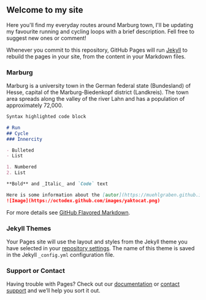 ## Welcome to my site

Here you'll find my everyday routes around Marburg town, I'll be updating my favourite running and cycling loops with a brief description. Fell free to suggest new ones or comment!

Whenever you commit to this repository, GitHub Pages will run [Jekyll](https://jekyllrb.com/) to rebuild the pages in your site, from the content in your Markdown files.

### Marburg

Marburg is a university town in the German federal state (Bundesland) of Hesse, capital of the Marburg-Biedenkopf district (Landkreis). The town area spreads along the valley of the river Lahn and has a population of approximately 72,000.

```markdown
Syntax highlighted code block

# Run
## Cycle
### Innercity

- Bulleted
- List

1. Numbered
2. List

**Bold** and _Italic_ and `Code` text

Here is some information about the [autor](https://muehlgraben.github.io/javier-lucio/).
![Image](https://octodex.github.com/images/yaktocat.png)
```

For more details see [GitHub Flavored Markdown](https://guides.github.com/features/mastering-markdown/).

### Jekyll Themes

Your Pages site will use the layout and styles from the Jekyll theme you have selected in your [repository settings](https://github.com/Muehlgraben/bike/settings). The name of this theme is saved in the Jekyll `_config.yml` configuration file.

### Support or Contact

Having trouble with Pages? Check out our [documentation](https://help.github.com/categories/github-pages-basics/) or [contact support](https://github.com/contact) and we’ll help you sort it out.
